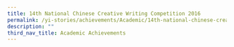 ```yaml
---
title: 14th National Chinese Creative Writing Competition 2016
permalink: /yi-stories/achievements/Academic/14th-national-chinese-creative-writing-competition-2016/
description: ""
third_nav_title: Academic Achievements
---
```

